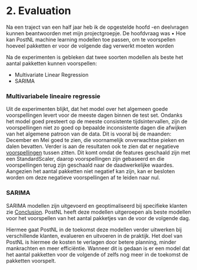 # 2. Evaluation

Na een traject van een half jaar heb ik de opgestelde hoofd -en deelvragen kunnen beantwoorden met mijn projectgroepje. De hoofdvraag was 
•	Hoe kan PostNL machine learning modellen toe passen, om te voorspellen hoeveel pakketten er voor de volgende dag verwerkt moeten worden

Na de experimenten is gebleken dat twee soorten modellen als beste het aantal pakketten kunnen voorspellen:
-	Multivariate Linear Regression
-	SARIMA

### Multivariabele lineaire regressie

Uit de experimenten blijkt, dat het model over het algemeen goede voorspellingen levert voor de meeste dagen binnen de test set. Ondanks het model goed presteert op de meeste consistente tijdsintervallen, zijn de voorspellingen niet zo goed op bepaalde inconsistente dagen die afwijken van het algemene patroon van de data. Dit is vooral bij de maanden: December en Mei goed te zien, die voornamelijk onverwachtse pieken en dalen bevatten. Verder is aan de resultaten ook te zien dat er negatieve [voorspellingen](https://github.com/IsmailBoyuksimsek/IsmailBoyuksimsek/blob/main/afbeeldingen/MVLR%20model.PNG) tussen zitten. Dit komt omdat de features geschaald zijn met een StandardScaler, daarop voorspellingen zijn gebaseerd en die voorspellingen terug zijn geschaald naar de daadwerkelijke waardes. Aangezien het aantal pakketten niet negatief kan zijn, kan er besloten worden om deze negatieve voorspellingen af te leiden naar nul.

### SARIMA

SARIMA modellen zijn uitgevoerd en geoptimaliseerd bij specifieke klanten zie [Conclusion](https://github.com/IsmailBoyuksimsek/IsmailBoyuksimsek/blob/main/Research%20project/Conclusion.md). PostNL heeft deze modellen uitgeroepen als beste modellen voor het voorspellen van het aantal pakketjes van de voor de volgende dag.

Hiermee gaat PostNL in de toekomst deze modellen verder uitwerken bij verschillende klanten,  evalueren en uitvoeren in de praktijk. Het doel van PostNL is hiermee de kosten te verlagen door betere planning, minder mankrachten en meer efficiëntie. Wanneer dit is gedaan is er een model dat het aantal pakketten voor de volgende of zelfs nog meer in de toekomst de pakketten voorspelt. 

